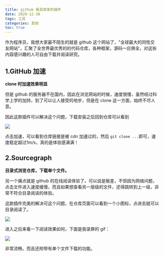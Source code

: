 ```yaml
---
title: github 极具效率的插件
date: 2020-12-30
tags: 工具
categories: 其他
toc: true
---
```


作为程序员，我想大家最不陌生的就是 github 这个网站了，"全球最大的同性交友网站"，汇聚了全世界最优秀的的代码仓库，各种框架，源码一应俱全，对这些内容感兴趣的人可自由下载并阅读研究。

## 1.GitHub 加速

**clone 时加速效果明显**

但是 github 的服务器不在国内，因此在浏览网站的时候，速度很慢，虽然经过科学上学的加持，到了可以让人接受的地步，但是在 clone 这一方面，始终不尽人意。

因此这款插件可以解决这个问题，下载安装之后回到仓库可以看到

![](https://shuxhan-imgbed.oss-cn-hangzhou.aliyuncs.com/img/20210108144231.png)

点击加速，可以看到仓库链接是被 cdn 加速过的，然后 `git clone ...`即可，速度稳定超过1m/s，真的是体验感满满！

## 2.Sourcegraph

**目录式浏览仓库，下载单个文件。**

另一个痛点就是 github 的在线阅读体验了，可以说是极差，不但因为网络问题，点击文件进入速度缓慢，而且如果想查看另一层级的文件，还得跳转到上一级，非常不符合目录阅读的体验。

这款插件完美的解决可这个问题，在仓库页面可以看到一个小图标，点进去就可以目录阅读了。

![](https://shuxhan-imgbed.oss-cn-hangzhou.aliyuncs.com/img/20210108144232.png)

进入之后来看一下阅读效果如何，下面是我录屏的 gif：

![](https://shuxhan-imgbed.oss-cn-hangzhou.aliyuncs.com/img/20210108144233.gif)

非常流畅，而且还附带有单个文件下载的功能。